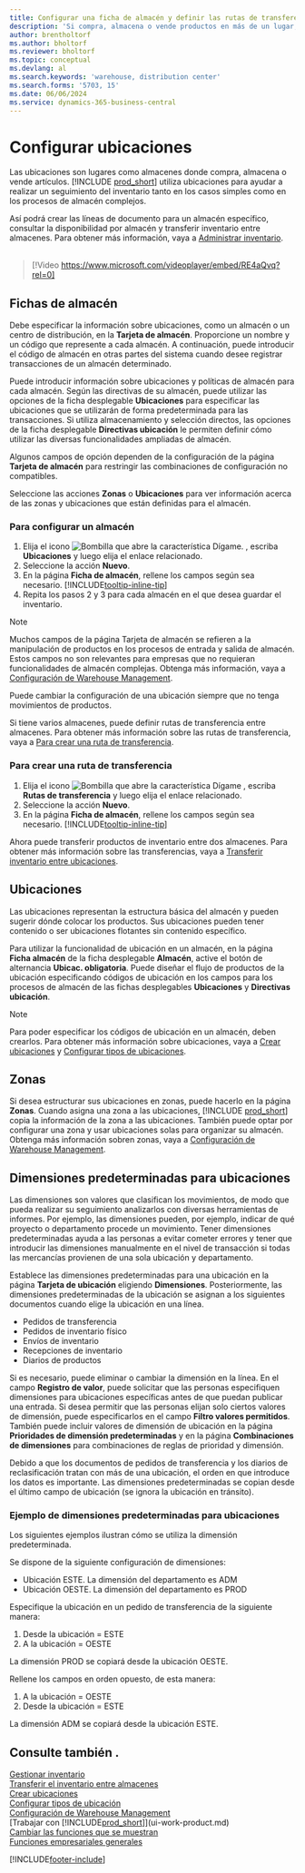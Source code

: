 ```yaml
---
title: Configurar una ficha de almacén y definir las rutas de transferencia
description: 'Si compra, almacena o vende productos en más de un lugar, puede configurar cada lugar como una ubicación.'
author: brentholtorf
ms.author: bholtorf
ms.reviewer: bholtorf
ms.topic: conceptual
ms.devlang: al
ms.search.keywords: 'warehouse, distribution center'
ms.search.forms: '5703, 15'
ms.date: 06/06/2024
ms.service: dynamics-365-business-central
---
```

# Configurar ubicaciones

Las ubicaciones son lugares como almacenes donde compra, almacena o vende artículos. [!INCLUDE [prod_short](includes/prod_short.md)] utiliza ubicaciones para ayudar a realizar un seguimiento del inventario tanto en los casos simples como en los procesos de almacén complejos.

Así podrá crear las líneas de documento para un almacén específico, consultar la disponibilidad por almacén y transferir inventario entre almacenes. Para obtener más información, vaya a [Administrar inventario](inventory-manage-inventory.md).
<br><br>  
  
> [!Video https://www.microsoft.com/videoplayer/embed/RE4aQvq?rel=0]

## Fichas de almacén

Debe especificar la información sobre ubicaciones, como un almacén o un centro de distribución, en la **Tarjeta de almacén**. Proporcione un nombre y un código que represente a cada almacén. A continuación, puede introducir el código de almacén en otras partes del sistema cuando desee registrar transacciones de un almacén determinado.  

Puede introducir información sobre ubicaciones y políticas de almacén para cada almacén. Según las directivas de su almacén, puede utilizar las opciones de la ficha desplegable **Ubicaciones** para especificar las ubicaciones que se utilizarán de forma predeterminada para las transacciones. Si utiliza almacenamiento y selección directos, las opciones de la ficha desplegable **Directivas ubicación** le permiten definir cómo utilizar las diversas funcionalidades ampliadas de almacén.  

Algunos campos de opción dependen de la configuración de la página **Tarjeta de almacén** para restringir las combinaciones de configuración no compatibles.  

Seleccione las acciones **Zonas** o **Ubicaciones** para ver información acerca de las zonas y ubicaciones que están definidas para el almacén.

### Para configurar un almacén

1. Elija el icono ![Bombilla que abre la característica Dígame.](media/ui-search/search_small.png "Dígame qué desea hacer") , escriba **Ubicaciones** y luego elija el enlace relacionado.
2. Seleccione la acción **Nuevo**.
3. En la página **Ficha de almacén**, rellene los campos según sea necesario. [!INCLUDE[tooltip-inline-tip](includes/tooltip-inline-tip_md.md)]
4. Repita los pasos 2 y 3 para cada almacén en el que desea guardar el inventario.

> [!NOTE]  
> Muchos campos de la página Tarjeta de almacén se refieren a la manipulación de productos en los procesos de entrada y salida de almacén. Estos campos no son relevantes para empresas que no requieran funcionalidades de almacén complejas. Obtenga más información, vaya a [Configuración de Warehouse Management](warehouse-setup-warehouse.md).

Puede cambiar la configuración de una ubicación siempre que no tenga movimientos de productos.  

Si tiene varios almacenes, puede definir rutas de transferencia entre almacenes. Para obtener más información sobre las rutas de transferencia, vaya a [Para crear una ruta de transferencia](inventory-how-setup-locations.md#to-create-a-transfer-route).

### Para crear una ruta de transferencia

1. Elija el icono ![Bombilla que abre la característica Dígame](media/ui-search/search_small.png "Dígame qué desea hacer") , escriba **Rutas de transferencia** y luego elija el enlace relacionado.
2. Seleccione la acción **Nuevo**.
4. En la página **Ficha de almacén**, rellene los campos según sea necesario. [!INCLUDE[tooltip-inline-tip](includes/tooltip-inline-tip_md.md)]

Ahora puede transferir productos de inventario entre dos almacenes. Para obtener más información sobre las transferencias, vaya a [Transferir inventario entre ubicaciones](inventory-how-transfer-between-locations.md).

## Ubicaciones

Las ubicaciones representan la estructura básica del almacén y pueden sugerir dónde colocar los productos. Sus ubicaciones pueden tener contenido o ser ubicaciones flotantes sin contenido específico.

Para utilizar la funcionalidad de ubicación en un almacén, en la página **Ficha almacén** de la ficha desplegable **Almacén**, active el botón de alternancia **Ubicac. obligatoria**. Puede diseñar el flujo de productos de la ubicación especificando códigos de ubicación en los campos para los procesos de almacén de las fichas desplegables **Ubicaciones** y **Directivas ubicación**.

> [!NOTE]
> Para poder especificar los códigos de ubicación en un almacén, deben crearlos. Para obtener más información sobre ubicaciones, vaya a [Crear ubicaciones](warehouse-how-to-create-individual-bins.md) y [Configurar tipos de ubicaciones](warehouse-how-to-set-up-bin-types.md).  

## Zonas

Si desea estructurar sus ubicaciones en zonas, puede hacerlo en la página **Zonas**. Cuando asigna una zona a las ubicaciones, [!INCLUDE [prod_short](includes/prod_short.md)] copia la información de la zona a las ubicaciones. También puede optar por configurar una zona y usar ubicaciones solas para organizar su almacén. Obtenga más información sobren zonas, vaya a [Configuración de Warehouse Management](warehouse-setup-warehouse.md).  

## Dimensiones predeterminadas para ubicaciones

Las dimensiones son valores que clasifican los movimientos, de modo que pueda realizar su seguimiento analizarlos con diversas herramientas de informes. Por ejemplo, las dimensiones pueden, por ejemplo, indicar de qué proyecto o departamento procede un movimiento. Tener dimensiones predeterminadas ayuda a las personas a evitar cometer errores y tener que introducir las dimensiones manualmente en el nivel de transacción si todas las mercancías provienen de una sola ubicación y departamento.

Establece las dimensiones predeterminadas para una ubicación en la página **Tarjeta de ubicación** eligiendo **Dimensiones**. Posteriormente, las dimensiones predeterminadas de la ubicación se asignan a los siguientes documentos cuando elige la ubicación en una línea.

* Pedidos de transferencia
* Pedidos de inventario físico
* Envíos de inventario
* Recepciones de inventario
* Diarios de productos

Si es necesario, puede eliminar o cambiar la dimensión en la línea. En el campo **Registro de valor**, puede solicitar que las personas especifiquen dimensiones para ubicaciones específicas antes de que puedan publicar una entrada. Si desea permitir que las personas elijan solo ciertos valores de dimensión, puede especificarlos en el campo **Filtro valores permitidos**. También puede incluir valores de dimensión de ubicación en la página **Prioridades de dimensión predeterminadas** y en la página **Combinaciones de dimensiones** para combinaciones de reglas de prioridad y dimensión.

Debido a que los documentos de pedidos de transferencia y los diarios de reclasificación tratan con más de una ubicación, el orden en que introduce los datos es importante. Las dimensiones predeterminadas se copian desde el último campo de ubicación (se ignora la ubicación en tránsito).

### Ejemplo de dimensiones predeterminadas para ubicaciones

Los siguientes ejemplos ilustran cómo se utiliza la dimensión predeterminada.

Se dispone de la siguiente configuración de dimensiones:

* Ubicación ESTE. La dimensión del departamento es ADM
* Ubicación OESTE. La dimensión del departamento es PROD

Especifique la ubicación en un pedido de transferencia de la siguiente manera:

1. Desde la ubicación = ESTE
2. A la ubicación = OESTE

La dimensión PROD se copiará desde la ubicación OESTE.

Rellene los campos en orden opuesto, de esta manera:

1. A la ubicación = OESTE
2. Desde la ubicación = ESTE

La dimensión ADM se copiará desde la ubicación ESTE.

## Consulte también .

[Gestionar inventario](inventory-manage-inventory.md)  
[Transferir el inventario entre almacenes](inventory-how-transfer-between-locations.md)  
[Crear ubicaciones](warehouse-how-to-create-individual-bins.md)  
[Configurar tipos de ubicación](warehouse-how-to-set-up-bin-types.md)  
[Configuración de Warehouse Management](warehouse-setup-warehouse.md)  
[Trabajar con [!INCLUDE[prod_short](includes/prod_short.md)]](ui-work-product.md)  
[Cambiar las funciones que se muestran](ui-experiences.md)  
[Funciones empresariales generales](ui-across-business-areas.md)  

[!INCLUDE[footer-include](includes/footer-banner.md)]
